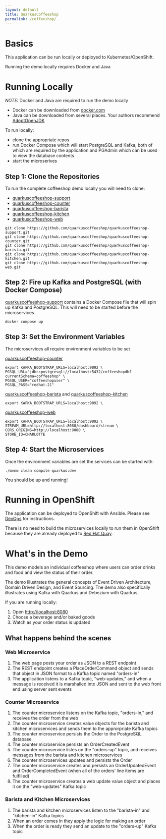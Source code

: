 ```yaml
---
layout: default
title: QuarkusCoffeeshop
permalink: /coffeeshop/
---
```


# Basics

This application can be run locally or deployed to Kubernetes/OpenShift.

Running the demo locally requires Docker and Java

# Running Locally

_NOTE:_ Docker and Java are required to run the demo locally

* Docker can be downloaded from <a href="https://www.docker.com/" target="_blank">docker.com</a>
* Java can be downloaded from several places.  Your authors recommend <a href="https://adoptopenjdk.net/" target="_blank">AdoptOpenJDK</a>

To run locally:
* clone the appropriate repos
* run Docker Compose which will start PostgreSQL and Kafka, both of which are required by the application and PGAdmin which can be used to view the database contents
* start the microserives

## Step 1: Clone the Repositories

To run the complete coffeeshop demo locally you will need to clone:
* [quarkuscoffeeshop-support](https://github.com/quarkuscoffeeshop/quarkuscoffeeshop-support)
* [quarkuscoffeeshop-counter](https://github.com/quarkuscoffeeshop/quarkuscoffeeshop-counter)
* [quarkuscoffeeshop-barista](https://github.com/quarkuscoffeeshop/quarkuscoffeeshop-barista)
* [quarkuscoffeeshop-kitchen](https://github.com/quarkuscoffeeshop/quarkuscoffeeshop-kitchen)
* [quarkuscoffeeshop-web](https://github.com/quarkuscoffeeshop/quarkuscoffeeshop-web)

```shell
git clone https://github.com/quarkuscoffeeshop/quarkuscoffeeshop-support.git
git clone https://github.com/quarkuscoffeeshop/quarkuscoffeeshop-counter.git
git clone https://github.com/quarkuscoffeeshop/quarkuscoffeeshop-barista.git
git clone https://github.com/quarkuscoffeeshop/quarkuscoffeeshop-kitchen.git
git clone https://github.com/quarkuscoffeeshop/quarkuscoffeeshop-web.git
```

## Step 2: Fire up Kafka and PostgreSQL (with Docker Compose)

[quarkuscoffeeshop-support](https://github.com/quarkuscoffeeshop/quarkuscoffeeshop-support) contains a Docker Compose file that will spin up Kafka and PostgreSQL.  This will need to be started before the microservices

```shell
docker compose up
```

## Step 3: Set the Environment Variables

The microservices all require environment variables to be set

[quarkuscoffeeshop-counter](https://github.com/quarkuscoffeeshop/quarkuscoffeeshop-counter)
```
export KAFKA_BOOTSTRAP_URLS=localhost:9092 \
PGSQL_URL="jdbc:postgresql://localhost:5432/coffeeshopdb?currentSchema=coffeeshop" \
PGSQL_USER="coffeeshopuser" \
PGSQL_PASS="redhat-21"
```

[quarkuscoffeeshop-barista](https://github.com/quarkuscoffeeshop/quarkuscoffeeshop-barista) and [quarkuscoffeeshop-kitchen](https://github.com/quarkuscoffeeshop/quarkuscoffeeshop-kitchen)
```
export KAFKA_BOOTSTRAP_URLS=localhost:9092 \
```

[quarkuscoffeeshop-web](https://github.com/quarkuscoffeeshop/quarkuscoffeeshop-web)
```
export KAFKA_BOOTSTRAP_URLS=localhost:9092 \ 
STREAM_URL=http://localhost:8080/dashboard/stream \
CORS_ORIGINS=http://localhost:8080 \
STORE_ID=CHARLOTTE
```
## Step 4: Start the Microservices

Once the environment variables are set the services can be started with:
```
./mvnw clean compile quarkus:dev
```

You should be up and running!

# Running in OpenShift

The application can be deployed to OpenShift with Ansible.  Please see  <a class="page-link" href="/devops/">DevOps</a> for instructions.

There is no need to build the microservices locally to run them in OpenShift because they are already deployed to <a href="https://quay.io/organization/quarkuscoffeeshop" target="_blank" >Red Hat Quay</a>. 

# What's in the Demo

This demo models an individual coffeeshop where users can order drinks and food and view the status of their order.

The demo illustrates the general concepts of Event Driven Architecture, Domain Driven Design, and Event Sourcing.  The demo also specifically illustrates using Kafka with Quarkus and Debezium with Quarkus.

If you are running locally:
1.  Open <a href="http://localhost:8080" target="_blank" >http://localhost:8080</a>
2.  Choose a beverage and/or baked goods
3.  Watch as your order status is updated

## What happens behind the scenes

### Web Microservice

1. The web page posts your order as JSON to a REST endpoint
2. The REST endpoint creates a PlaceOrderCommand object and sends that object in JSON format to a Kafka topic named "orders-in"
3. The application listens to a Kafka topic, "web-updates," and when a message is received it is marshalled into JSON and sent to the web front end using server sent events

### Counter Microservice

1.  The counter microservice listens on the Kafka topic, "orders-in," and receives the order from the web
2.  The counter microservice creates value objects for the barista and kitchen microservices and sends them to the approrpriate Kafka topics
3.  The counter microservice persists the Order to the PostgreSQL database
4.  The counter microservice persists an OrderCreatedEvent 
4.  The counter microservice listes on the "orders-up" topic, and receives messages from the barista and kitchen microservices
5.  The counter microservices updates and persists the Order
6.  The counter microservice creates and persists an OrderUpdatedEvent and OrderCompletedEvent (when all of the orders' line items are fulfilled)
7.  The counter microservice creates a web update value object and places it on the "web-updates" Kafka topic

### Barista and Kitchen Microservices

1.  The barista and kitchen microservices listen to the "barista-in" and "kitchen-in" Kafka topics
2.  When an order comes in they apply the logic for making an order
3.  When the order is ready they send an update to the "orders-up" Kafka topic



